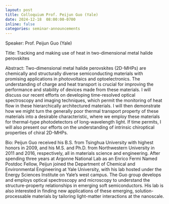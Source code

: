 ```yaml
---
layout: post
title: Colloquium Prof. Peijun Guo (Yale)
date: 2024-12-18  08:00:00-0700
inline: false
categories: seminar-announcements
---
```


Speaker: Prof. Peijun Guo (Yale)

Title: Tracking and making use of heat in two-dimensional metal halide perovskites 

Abstract: Two-dimensional metal halide perovskites (2D-MHPs) are chemically and structurally diverse semiconducting materials with promising applications in photovoltaics and optoelectronics. The understanding of charge and heat transport is crucial for improving the performance and stability of devices made from these materials. I will discuss our recent efforts on developing time-resolved optical spectroscopy and imaging techniques, which permit the monitoring of heat flow in these hierarchically architectured materials. I will then demonstrate how we might turn the generally poor thermal transport property of these materials into a desirable characteristic, where we employ these materials for thermal-type photodetectors of long-wavelength light. If time permits, I will also present our efforts on the understanding of intrinsic chiroptical properties of chiral 2D-MHPs.

Bio: Peijun Guo received his B.S. from Tsinghua University with highest honors in 2009, and his M.S. and Ph.D. from Northwestern University in 2011 and 2016, respectively, all in materials science and engineering. After spending three years at Argonne National Lab as an Enrico Fermi Named Postdoc Fellow, Peijun joined the Department of Chemical and Environmental Engineering at Yale University, with his lab hosted under the Energy Sciences Institute on Yale’s west campus. The Guo group develops and employs optical spectroscopy and microscopy to understand the structure-property relationships in emerging soft semiconductors. His lab is also interested in finding new applications of these emerging, solution-processable materials by tailoring light-matter interactions at the nanoscale.
